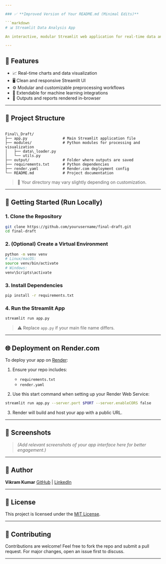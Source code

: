 ```yaml
---

### ✅ **Improved Version of Your README.md (Minimal Edits)**

```markdown
# 📊 Streamlit Data Analysis App

An interactive, modular Streamlit web application for real-time data analysis, visualization, and reporting. Users can explore datasets via an intuitive UI and view analytical outputs directly in the browser.

---
```


## 🚀 Features

- 📈 Real-time charts and data visualization
- 🖥️ Clean and responsive Streamlit UI
- ⚙️ Modular and customizable preprocessing workflows
- 🧠 Extendable for machine learning integrations
- 📁 Outputs and reports rendered in-browser

---

## 📁 Project Structure

```

Final\_Draft/
├── app.py                # Main Streamlit application file
├── modules/              # Python modules for processing and visualization
│   ├── data\_loader.py
│   └── utils.py
├── output/               # Folder where outputs are saved
├── requirements.txt      # Python dependencies
├── render.yaml           # Render.com deployment config
└── README.md             # Project documentation

````

> 🔧 Your directory may vary slightly depending on customization.

---

## 🧪 Getting Started (Run Locally)

### 1. Clone the Repository

```bash
git clone https://github.com/yourusername/final-draft.git
cd final-draft
````

### 2. (Optional) Create a Virtual Environment

```bash
python -m venv venv
# Linux/macOS:
source venv/bin/activate
# Windows:
venv\Scripts\activate
```

### 3. Install Dependencies

```bash
pip install -r requirements.txt
```

### 4. Run the Streamlit App

```bash
streamlit run app.py
```

> ⚠️ Replace `app.py` if your main file name differs.

---

## 🌐 Deployment on Render.com

To deploy your app on [Render](https://render.com):

1. Ensure your repo includes:

   * `requirements.txt`
   * `render.yaml`

2. Use this start command when setting up your Render Web Service:

```bash
streamlit run app.py --server.port $PORT --server.enableCORS false
```

3. Render will build and host your app with a public URL.

---

## 📸 Screenshots

> *(Add relevant screenshots of your app interface here for better engagement.)*

---

## 👤 Author

**Vikram Kumar**
[GitHub](https://github.com/Viki2223) | [LinkedIn](https://www.linkedin.com/in/vikram-kumar-69a4a42a1/)

---

## 🪪 License

This project is licensed under the [MIT License](LICENSE).

---

## 🤝 Contributing

Contributions are welcome!
Feel free to fork the repo and submit a pull request.
For major changes, open an issue first to discuss.

---

```

```
